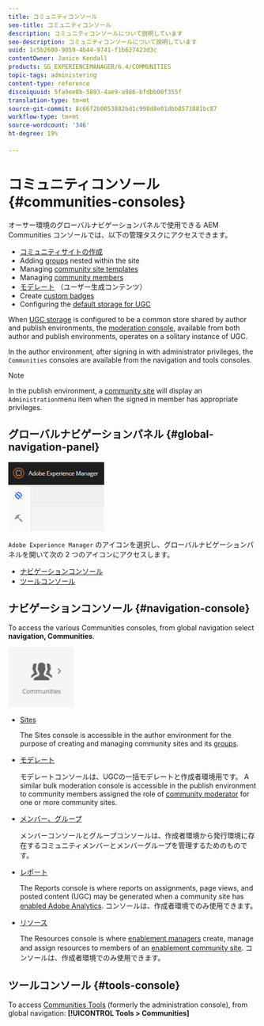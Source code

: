 ```yaml
---
title: コミュニティコンソール
seo-title: コミュニティコンソール
description: コミュニティコンソールについて説明しています
seo-description: コミュニティコンソールについて説明しています
uuid: 1c5b2600-9059-4b44-9741-f1b627423d3c
contentOwner: Janice Kendall
products: SG_EXPERIENCEMANAGER/6.4/COMMUNITIES
topic-tags: administering
content-type: reference
discoiquuid: 5fa9ee8b-5893-4ae9-a986-bfdbb00f355f
translation-type: tm+mt
source-git-commit: 8c66f2b0053882bd1c998d8e01dbb0573881bc87
workflow-type: tm+mt
source-wordcount: '346'
ht-degree: 19%

---
```



# コミュニティコンソール {#communities-consoles}

オーサー環境のグローバルナビゲーションパネルで使用できる AEM Communities コンソールでは、以下の管理タスクにアクセスできます。

* [コミュニティサイトの作成](sites-console.md)
* Adding [groups](groups.md) nested within the site
* Managing [community site templates](sites.md)
* Managing [community members](members.md)
* [モデレート](moderate-ugc.md) （ユーザー生成コンテンツ）
* Create [custom badges](badges.md)
* Configuring the [default storage for UGC](srp-config.md)

When [UGC storage](working-with-srp.md) is configured to be a common store shared by author and publish environments, the [moderation console](moderation.md), available from both author and publish environments, operates on a solitary instance of UGC.

In the author environment, after signing in with administrator privileges, the `Communities` consoles are available from the navigation and tools consoles.

>[!NOTE]
>
>In the publish environment, a [community site](sites-console.md) will display an `Administration`menu item when the signed in member has appropriate privileges.

## グローバルナビゲーションパネル {#global-navigation-panel}

![chlimage_1-91](assets/chlimage_1-91.png)

`Adobe Experience Manager` のアイコンを選択し、グローバルナビゲーションパネルを開いて次の 2 つのアイコンにアクセスします。

* [ナビゲーションコンソール](#navigation-console)
* [ツールコンソール](tools.md)

## ナビゲーションコンソール {#navigation-console}

To access the various Communities consoles, from global navigation select **navigation, Communities**.

![chlimage_1-92](assets/chlimage_1-92.png)

* [Sites](sites-console.md)

   The Sites console is accessible in the author environment for the purpose of creating and managing community sites and its [groups](groups.md).

* [モデレート](moderation.md)

   モデレートコンソールは、UGCの一括モデレートと作成者環境用です。 A similar bulk moderation console is accessible in the publish environment to community members assigned the role of [community moderator](users.md#publishenvironmentusersandgroups) for one or more community sites.

* [メンバー、グループ](members.md)

   メンバーコンソールとグループコンソールは、作成者環境から発行環境に存在するコミュニティメンバーとメンバーグループを管理するためのものです。

* [レポート](reports.md)

   The Reports console is where reports on assignments, page views, and posted content (UGC) may be generated when a community site has [enabled Adobe Analytics](sites-console.md#analytics). コンソールは、作成者環境でのみ使用できます。

* [リソース](resources.md)

   The Resources console is where [enablement managers](enablement.md#communitymanagers) create, manage and assign resources to members of an [enablement community site](overview.md#enablement-community). コンソールは、作成者環境でのみ使用できます。

## ツールコンソール {#tools-console}

To access [Communities Tools](tools.md) (formerly the administration console), from global navigation: **[!UICONTROL Tools > Communities]**

